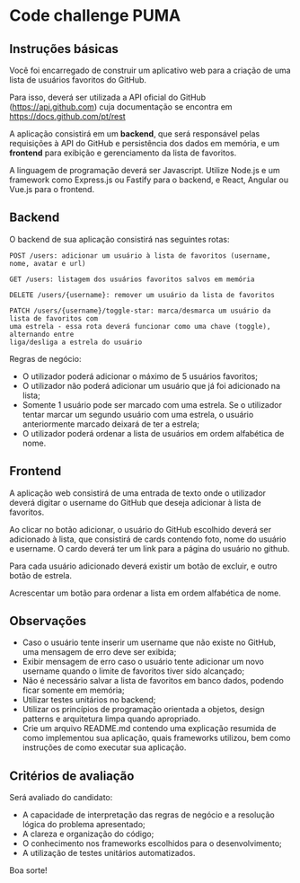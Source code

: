 # Code challenge PUMA

## Instruções básicas

Você foi encarregado de construir um aplicativo web para a criação de uma lista
de usuários favoritos do GitHub.

Para isso, deverá ser utilizada a API oficial do GitHub (https://api.github.com)
cuja documentação se encontra em https://docs.github.com/pt/rest

A aplicação consistirá em um **backend**, que será responsável pelas requisições à
API do GitHub e persistência dos dados em memória, e um **frontend** para exibição e 
gerenciamento da lista de favoritos.

A linguagem de programação deverá ser Javascript. Utilize Node.js e um
framework como Express.js ou Fastify para o backend, e React, Angular ou Vue.js
para o frontend.

## Backend

O backend de sua aplicação consistirá nas seguintes rotas:

```
POST /users: adicionar um usuário à lista de favoritos (username, nome, avatar e url)

GET /users: listagem dos usuários favoritos salvos em memória

DELETE /users/{username}: remover um usuário da lista de favoritos

PATCH /users/{username}/toggle-star: marca/desmarca um usuário da lista de favoritos com 
uma estrela - essa rota deverá funcionar como uma chave (toggle), alternando entre 
liga/desliga a estrela do usuário

```

Regras de negócio:

- O utilizador poderá adicionar o máximo de 5 usuários favoritos;
- O utilizador não poderá adicionar um usuário que já foi adicionado na lista;
- Somente 1 usuário pode ser marcado com uma estrela. Se o utilizador tentar
  marcar um segundo usuário com uma estrela, o usuário anteriormente marcado
  deixará de ter a estrela;
- O utilizador poderá ordenar a lista de usuários em ordem alfabética de nome.

## Frontend

A aplicação web consistirá de uma entrada de texto onde o utilizador deverá
digitar o username do GitHub que deseja adicionar à lista de favoritos.

Ao clicar no botão adicionar, o usuário do GitHub escolhido deverá ser
adicionado à lista, que consistirá de cards contendo foto, nome do usuário e
username. O cardo deverá ter um link para a página do usuário no github.

Para cada usuário adicionado deverá existir um botão de excluir, e outro botão
de estrela.

Acrescentar um botão para ordenar a lista em ordem alfabética de nome.

## Observações

- Caso o usuário tente inserir um username que não existe no GitHub, uma
  mensagem de erro deve ser exibida;
- Exibir mensagem de erro caso o usuário tente adicionar um novo username quando
  o limite de favoritos tiver sido alcançado;
- Não é necessário salvar a lista de favoritos em banco dados, podendo ficar
  somente em memória;
- Utilizar testes unitários no backend;
- Utilizar os princípios de programação orientada a objetos, design patterns e
  arquitetura limpa quando apropriado.
- Crie um arquivo README.md contendo uma explicação resumida de como implementou
  sua aplicação, quais frameworks utilizou, bem como instruções de como executar
  sua aplicação.
  
## Critérios de avaliação

Será avaliado do candidato:
- A capacidade de interpretação das regras de negócio e a resolução lógica do problema
apresentado;
- A clareza e organização do código;
- O conhecimento nos frameworks escolhidos para o desenvolvimento;
- A utilização de testes unitários automatizados.


Boa sorte!
